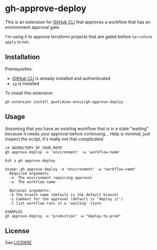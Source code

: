 # gh-approve-deploy

This is an extension for [GitHub CLI](https://cli.github.com/) that approves a workflow that has an environment approval gate

I'm using it to approve terraform projects that are gated before `terraform apply` is run.

## Installation

Prerequisites:
 * [GitHub CLI](https://cli.github.com/) is already installed and authenticated
 * [`jq`](https://stedolan.github.io/jq/) is installed

To install this extension:

```
gh extension install quotidian-ennui/gh-approve-deploy
```

## Usage

Assuming that you have an existing workflow that is in a state "waiting" because it needs your approval before continuing... Help is minimal, just inspect the script, it's really not that complicated.

```
cd $DIRECTORY_OF_YOUR_REPO
gh approve-deploy -e 'environment' -w 'workflow-name'
```

```
bsh ❯ gh approve-deploy

Usage: gh approve-deploy -e "environment" -w "workflow-name"
  Required arguments
  -e  The environment requiring approval
  -w  The workflow name

  Optional arguments:
  -b The branch name (default is the default branch)
  -c Comment for the approval (default is 'deploy it')
  -l list workflow runs in a 'waiting' state

EXAMPLES
gh approve-deploy -e "production" -w "deploy-to-prod"
```

## License

See [LICENSE](./LICENSE)
